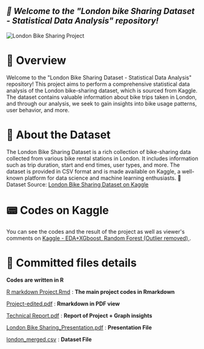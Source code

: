 <p align="center">
  <h2><em>🚴 Welcome to the "London bike Sharing Dataset - Statistical Data Analysis" repository!</em></h2>
</p>

![London Bike Sharing Project](https://betterbikeshare.org/wp-content/uploads/2022/01/40894227632_bd8042d89a_o.jpeg)

# 💬 Overview
Welcome to the "London Bike Sharing Dataset - Statistical Data Analysis" repository! This project aims to perform a comprehensive statistical data analysis of the London bike-sharing dataset, which is sourced from Kaggle. The dataset contains valuable information about bike trips taken in London, and through our analysis, we seek to gain insights into bike usage patterns, user behavior, and more.

# 🚩 About the Dataset
The London Bike Sharing Dataset is a rich collection of bike-sharing data collected from various bike rental stations in London. It includes information such as trip duration, start and end times, user types, and more. The dataset is provided in CSV format and is made available on Kaggle, a well-known platform for data science and machine learning enthusiasts.
 🔗 Dataset Source:  [London Bike Sharing Dataset on Kaggle](https://www.kaggle.com/datasets/hmavrodiev/london-bike-sharing-dataset)

# 📟 Codes on Kaggle
You can see the codes and the result of the project as well as viewer's comments on [Kaggle - EDA+XGboost, Random Forest (Outlier removed)
](https://www.kaggle.com/code/pouyasattari/eda-xgboost-random-forest-outlier-removed). 



# 📼 Committed files details

**Codes are written in R**  
 
[R markdown Project.Rmd](https://github.com/pouyasattari/Statistical-Data-Analysis-London-Bike-Sharing-Dataset/blob/main/R%20markdown%20Project.Rmd) : **The main project codes in Rmarkdown**
 
[Project-edited.pdf](https://github.com/pouyasattari/Statistical-Data-Analysis-London-Bike-Sharing-Dataset/blob/main/Project-edited.pdf) : **Rmarkdown in PDF view**

[Technical Report.pdf](https://github.com/pouyasattari/Statistical-Data-Analysis-London-Bike-Sharing-Dataset/blob/main/%20Technical%20Report.pdf)  : **Report of Project + Graph insights**

[London Bike Sharing_Presentation.pdf](https://github.com/pouyasattari/Statistical-Data-Analysis-London-Bike-Sharing-Dataset/blob/main/London%20Bike%20Sharing_Presentation.pdf) : **Presentation File**

[london_merged.csv](https://github.com/pouyasattari/Statistical-Data-Analysis-London-Bike-Sharing-Dataset/blob/main/london_merged.csv) : **Dataset File**

